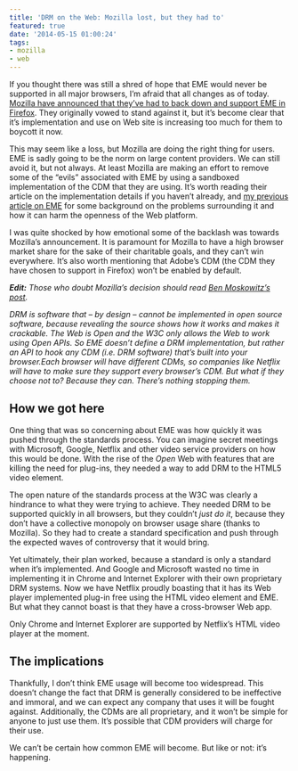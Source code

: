 ```yaml
---
title: 'DRM on the Web: Mozilla lost, but they had to'
featured: true
date: '2014-05-15 01:00:24'
tags:
- mozilla
- web
---
```


If you thought there was still a shred of hope that EME would never be supported in all major browsers, I’m afraid that all changes as of today. [Mozilla have announced that they’ve had to back down and support EME in Firefox](https://hacks.mozilla.org/2014/05/reconciling-mozillas-mission-and-w3c-eme/). They originally vowed to stand against it, but it’s become clear that it’s implementation and use on Web site is increasing too much for them to boycott it now.

This may seem like a loss, but Mozilla are doing the right thing for users. EME is sadly going to be the norm on large content providers. We can still avoid it, but not always. At least Mozilla are making an effort to remove some of the “evils” associated with EME by using a sandboxed implementation of the CDM that they are using. It’s worth reading their article on the implementation details if you haven’t already, and [my previous article on EME](http://joshtumath.me.uk/2013/07/06/drm-on-the-web-it-begins/ "DRM on the Web: it begins") for some background on the problems surrounding it and how it can harm the openness of the Web platform.

I was quite shocked by how emotional some of the backlash was towards Mozilla’s announcement. It is paramount for Mozilla to have a high browser market share for the sake of their charitable goals, and they can’t win everywhere. It’s also worth mentioning that Adobe’s CDM (the CDM they have chosen to support in Firefox) won’t be enabled by default.

***Edit:** Those who doubt Mozilla’s decision should read [Ben Moskowitz’s post](http://www.benmoskowitz.com/?p=982).*

*DRM is software that – by design – cannot be implemented in open source software, because revealing the source shows how it works and makes it crackable. The Web is Open and the W3C only allows the Web to work using Open APIs. So EME doesn’t define a DRM implementation, but rather an API to hook any CDM (i.e. DRM software) that’s built into your browser.Each browser will have different CDMs, so companies like Netflix will have to make sure they support every browser’s CDM. But what if they choose not to? Because they can. There’s nothing stopping them.*

## How we got here
One thing that was so concerning about EME was how quickly it was pushed through the standards process. You can imagine secret meetings with Microsoft, Google, Netflix and other video service providers on how this would be done. With the rise of the *Open* Web with features that are killing the need for plug-ins, they needed a way to add DRM to the HTML5 video element.

The open nature of the standards process at the W3C was clearly a hindrance to what they were trying to achieve. They needed DRM to be supported quickly in all browsers, but they couldn’t *just do it*, because they don’t have a collective monopoly on browser usage share (thanks to Mozilla). So they had to create a standard specification and push through the expected waves of controversy that it would bring.

Yet ultimately, their plan worked, because a standard is only a standard when it’s implemented. And Google and Microsoft wasted no time in implementing it in Chrome and Internet Explorer with their own proprietary DRM systems. Now we have Netflix proudly boasting that it has its Web player implemented plug-in free using the HTML video element and EME. But what they cannot boast is that they have a cross-browser Web app.

Only Chrome and Internet Explorer are supported by Netflix’s HTML video player at the moment.


## The implications

Thankfully, I don’t think EME usage will become too widespread. This doesn’t change the fact that DRM is generally considered to be ineffective and immoral, and we can expect any company that uses it will be fought against. Additionally, the CDMs are all proprietary, and it won’t be simple for anyone to just use them. It’s possible that CDM providers will charge for their use.

We can’t be certain how common EME will become. But like or not: it’s happening.
